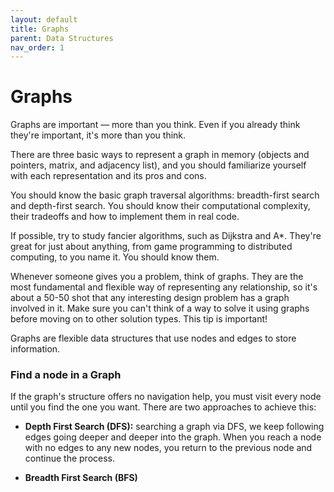 ```yaml
---
layout: default
title: Graphs
parent: Data Structures
nav_order: 1
---
```


# Graphs

Graphs are important — more than you think. Even if you already think they're
important, it's more than you think.

There are three basic ways to represent a graph in memory (objects and pointers, matrix, and adjacency list), and you should familiarize yourself
with each representation and its pros and cons.

You should know the basic graph traversal algorithms: breadth-first search and
depth-first search. You should know their computational complexity,
their tradeoffs and how to implement them in real code.

If possible, try to study fancier algorithms, such as Dijkstra and A*. They're great
for just about anything, from game programming to distributed computing, to you name
it. You should know them.

Whenever someone gives you a problem, think of graphs. They are the most fundamental
and flexible way of representing any relationship, so it's about a 50-50 shot that any
interesting design problem has a graph involved in it. Make sure you can't think of a
way to solve it using graphs before moving on to other solution types. This tip is
important!

Graphs are flexible data structures that use nodes and edges to store information.

### Find a node in a Graph

If the graph's structure offers no navigation help, you must visit every node until you find the one you want. There are two approaches to achieve this:

* **Depth First Search (DFS):** searching a graph via DFS, we keep following edges
going deeper and deeper into the graph. When you reach a node with no edges to any
new nodes, you return to the previous node and continue the process.

* **Breadth First Search (BFS)**

